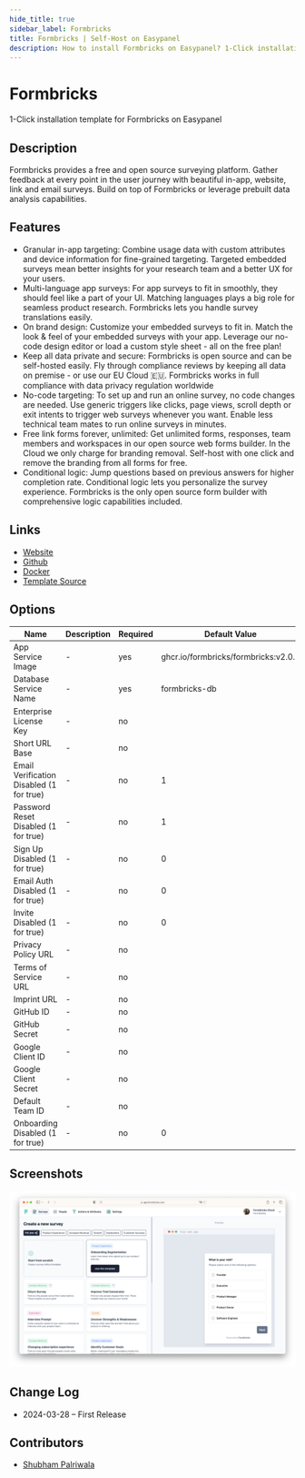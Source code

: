 ```yaml
---
hide_title: true
sidebar_label: Formbricks
title: Formbricks | Self-Host on Easypanel
description: How to install Formbricks on Easypanel? 1-Click installation template for Formbricks on Easypanel
---
```


<!-- generated -->

# Formbricks

1-Click installation template for Formbricks on Easypanel

## Description

Formbricks provides a free and open source surveying platform. Gather feedback at every point in the user journey with beautiful in-app, website, link and email surveys. Build on top of Formbricks or leverage prebuilt data analysis capabilities.

## Features

- Granular in-app targeting: Combine usage data with custom attributes and device information for fine-grained targeting. Targeted embedded surveys mean better insights for your research team and a better UX for your users.
- Multi-language app surveys: For app surveys to fit in smoothly, they should feel like a part of your UI. Matching languages plays a big role for seamless product research. Formbricks lets you handle survey translations easily.
- On brand design: Customize your embedded surveys to fit in. Match the look & feel of your embedded surveys with your app. Leverage our no-code design editor or load a custom style sheet - all on the free plan!
- Keep all data private and secure: Formbricks is open source and can be self-hosted easily. Fly through compliance reviews by keeping all data on premise - or use our EU Cloud 🇪🇺. Formbricks works in full compliance with data privacy regulation worldwide
- No-code targeting: To set up and run an online survey, no code changes are needed. Use generic triggers like clicks, page views, scroll depth or exit intents to trigger web surveys whenever you want. Enable less technical team mates to run online surveys in minutes.
- Free link forms forever, unlimited: Get unlimited forms, responses, team members and workspaces in our open source web forms builder. In the Cloud we only charge for branding removal. Self-host with one click and remove the branding from all forms for free.
- Conditional logic: Jump questions based on previous answers for higher completion rate. Conditional logic lets you personalize the survey experience. Formbricks is the only open source form builder with comprehensive logic capabilities included.

## Links

- [Website](https://formbricks.com)
- [Github](https://github.com/formbricks/formbricks)
- [Docker](https://ghcr.io/formbricks/formbricks)
- [Template Source](https://github.com/easypanel-io/templates/tree/main/templates/formbricks)

## Options

Name | Description | Required | Default Value
-|-|-|-
App Service Image | - | yes | ghcr.io/formbricks/formbricks:v2.0.3
Database Service Name | - | yes | formbricks-db
Enterprise License Key | - | no | 
Short URL Base | - | no | 
Email Verification Disabled (1 for true) | - | no | 1
Password Reset Disabled (1 for true) | - | no | 1
Sign Up Disabled (1 for true) | - | no | 0
Email Auth Disabled (1 for true) | - | no | 0
Invite Disabled (1 for true) | - | no | 0
Privacy Policy URL | - | no | 
Terms of Service URL | - | no | 
Imprint URL | - | no | 
GitHub ID | - | no | 
GitHub Secret | - | no | 
Google Client ID | - | no | 
Google Client Secret | - | no | 
Default Team ID | - | no | 
Onboarding Disabled (1 for true) | - | no | 0

## Screenshots

![Formbricks Screenshot](./assets/screenshot.png)

## Change Log

- 2024-03-28 – First Release

## Contributors

- [Shubham Palriwala](https://github.com/ShubhamPalriwala)
